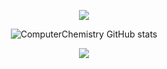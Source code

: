 
<p align="center">
  <a href="https://skillicons.dev">
    <img src="https://skillicons.dev/icons?i=emacs,git,linux,bash,latex,c,cpp,python,java" />
     </a>
  </p>
  
<div align="center">
  <img src="https://github-readme-stats.vercel.app/api?username=ComputerChemistry&show_icons=true&theme=catppuccin_mocha&card_width=500px" alt="ComputerChemistry GitHub stats">
</a>
  </p>
<div align="center">
  <img src = "https://github-readme-stats.vercel.app/api/top-langs/?username=ComputerChemistry&theme=catppuccin_mocha&card_width=500px&layout=compact"
    </a> 
      </p>
 
